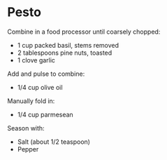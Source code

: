 Pesto
=====

Combine in a food processor until coarsely chopped:

- 1 cup packed basil, stems removed
- 2 tablespoons pine nuts, toasted
- 1 clove garlic

Add and pulse to combine:

- 1/4 cup olive oil

Manually fold in:

- 1/4 cup parmesean

Season with:

- Salt (about 1/2 teaspoon)
- Pepper
